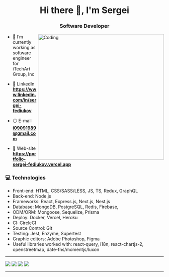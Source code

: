 <h1 align="center">Hi there 👋, I'm Sergei</h1>
<h3 align="center">Software Developer</h3>
<img align="right" alt="Coding" width="400" src="https://res.cloudinary.com/dg6nys3ff/image/upload/v1678437734/gitHub/laptop.gif">


- 🔶  I’m currently working as software engineer for iTechArt Group, Inc

- 💬 LinkedIn **https://www.linkedin.com/in/sergei-fediukov**

- ⚪️ E-mail **i09091989@gmail.com**

- 🔴 Web-site **https://portfolio-sergei-fediukov.vercel.app**

<h3 align="left">💻 Technologies</h3>

- Front-end: HTML, CSS/SASS/LESS, JS, TS, Redux, GraphQL
- Back-end: Node.js 
- Frameworks: React, Express.js, Next.js, Nest.js
- Database: MongoDB, PostgreSQL, Redis, Firebase,
- ODM/ORM: Mongoose, Sequelize, Prisma
- Deploy: Docker, Vercel, Heroku
- CI: CircleCI
- Source Control: Git
- Testing: Jest, Enzyme, Supertest
- Graphic editors: Adobe Photoshop, Figma
- Useful libraries worked with: react-query, i18n, react-chartjs-2, openstreetmap, date-fns/momentjs/luxon
<hr/>

![](http://github-profile-summary-cards.vercel.app/api/cards/stats?username=Sergei-Fediukov&theme=nord_dark)
![](http://github-profile-summary-cards.vercel.app/api/cards/repos-per-language?username=Sergei-Fediukov&theme=nord_dark)
![](http://github-profile-summary-cards.vercel.app/api/cards/most-commit-language?username=Sergei-Fediukov&theme=nord_dark)
![](http://github-profile-summary-cards.vercel.app/api/cards/profile-details?username=Sergei-Fediukov&theme=nord_dark)

<hr/>
